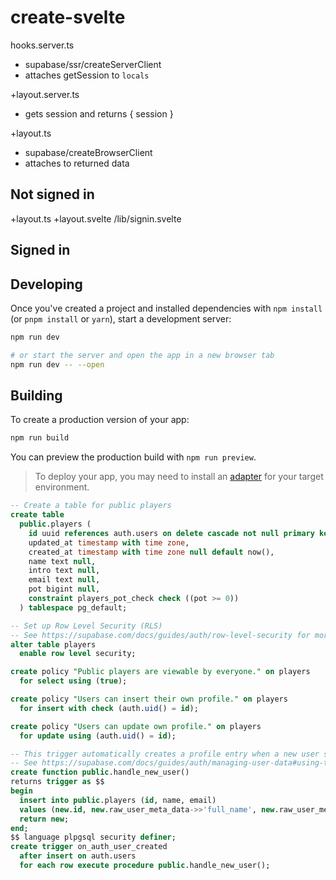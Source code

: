 # create-svelte

hooks.server.ts

- supabase/ssr/createServerClient
- attaches getSession to `locals`

+layout.server.ts

- gets session and returns { session }

+layout.ts

- supabase/createBrowserClient
- attaches to returned data

## Not signed in

+layout.ts
+layout.svelte
/lib/signin.svelte

## Signed in

## Developing

Once you've created a project and installed dependencies with `npm install` (or `pnpm install` or `yarn`), start a development server:

```bash
npm run dev

# or start the server and open the app in a new browser tab
npm run dev -- --open
```

## Building

To create a production version of your app:

```bash
npm run build
```

You can preview the production build with `npm run preview`.

> To deploy your app, you may need to install an [adapter](https://kit.svelte.dev/docs/adapters) for your target environment.

```SQL
-- Create a table for public players
create table
  public.players (
    id uuid references auth.users on delete cascade not null primary key,
    updated_at timestamp with time zone,
    created_at timestamp with time zone null default now(),
    name text null,
    intro text null,
    email text null,
    pot bigint null,
    constraint players_pot_check check ((pot >= 0))
  ) tablespace pg_default;

-- Set up Row Level Security (RLS)
-- See https://supabase.com/docs/guides/auth/row-level-security for more details.
alter table players
  enable row level security;

create policy "Public players are viewable by everyone." on players
  for select using (true);

create policy "Users can insert their own profile." on players
  for insert with check (auth.uid() = id);

create policy "Users can update own profile." on players
  for update using (auth.uid() = id);

-- This trigger automatically creates a profile entry when a new user signs up via Supabase Auth.
-- See https://supabase.com/docs/guides/auth/managing-user-data#using-triggers for more details.
create function public.handle_new_user()
returns trigger as $$
begin
  insert into public.players (id, name, email)
  values (new.id, new.raw_user_meta_data->>'full_name', new.raw_user_meta_data->>'email');
  return new;
end;
$$ language plpgsql security definer;
create trigger on_auth_user_created
  after insert on auth.users
  for each row execute procedure public.handle_new_user();
```
